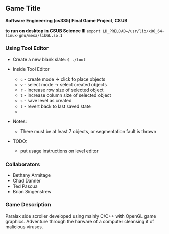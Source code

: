 ## Game Title
**Software Engineering (cs335) Final Game Project, CSUB**

**to run on desktop in CSUB Science III**
```export LD_PRELOAD=/usr/lib/x86_64-linux-gnu/mesa/libGL.so.1```

### Using Tool Editor
* Create a new blank slate:
    `$ ./tool`

*  Inside Tool Editor
    *  `c` - create mode -> click to place objects
    *  `v` - select mode -> select created objects
    *  `r` - increase row size of selected object
    *  `t` - increase column size of selected object
    *  `s` - save level as created
    *  `l` - revert back to last saved state
    *  
*  Notes:
    *  There must be at least 7 objects, or segmentation fault is thrown
*  TODO:
    *  put usage instructions on level editor

### Collaborators
* Bethany Armitage
* Chad Danner
* Ted Pascua
* Brian Singenstrew

### Game Description
Paralax side scroller developed using mainly C/C++ with OpenGL game graphics.
Adventure through the harware of a computer cleansing it of malicious viruses.
